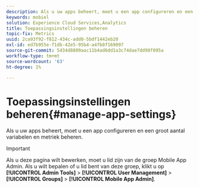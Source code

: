 ```yaml
---
description: Als u uw apps beheert, moet u een app configureren en een groot aantal variabelen en metriek beheren.
keywords: mobiel
solution: Experience Cloud Services,Analytics
title: Toepassingsinstellingen beheren
topic-fix: Metrics
uuid: 2ca93f92-f812-434c-add0-5bdf1442eb20
exl-id: ed7b955e-f1db-42e5-95b4-a4fb8f169097
source-git-commit: 5434d8809aac11b4ad6dd1a3c74dae7dd98f095a
workflow-type: tm+mt
source-wordcount: '63'
ht-degree: 1%

---
```


# Toepassingsinstellingen beheren{#manage-app-settings}

Als u uw apps beheert, moet u een app configureren en een groot aantal variabelen en metriek beheren.

>[!IMPORTANT]
>
>Als u deze pagina wilt bewerken, moet u lid zijn van de groep Mobile App Admin. Als u wilt bepalen of u lid bent van deze groep, klikt u op **[!UICONTROL Admin Tools]** > **[!UICONTROL User Management]** > **[!UICONTROL Groups]** > **[!UICONTROL Mobile App Admin]**.
